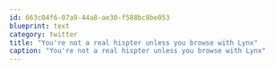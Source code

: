 ```yaml
---
id: 663c04f6-07a9-44a8-ae30-f588bc8be053
blueprint: text
category: twitter
title: "You're not a real hispter unless you browse with Lynx"
caption: "You're not a real hispter unless you browse with Lynx"
---
```

